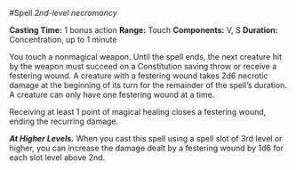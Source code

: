 #Spell
*2nd-level necromancy*

**Casting Time:** 1 bonus action
**Range:** Touch
**Components:** V, S
**Duration:** Concentration, up to 1 minute

You touch a nonmagical weapon. Until the spell ends, the next creature hit by the weapon must succeed on a Constitution saving throw or receive a festering wound. A creature with a festering wound takes 2d6 necrotic damage at the beginning of its turn for the remainder of the spell’s duration. A creature can only have one festering wound at a time.

Receiving at least 1 point of magical healing closes a festering wound, ending the recurring damage.

***At Higher Levels.*** When you cast this spell using a spell slot of 3rd level or higher, you can increase the damage dealt by a festering wound by 1d6 for each slot level above 2nd.